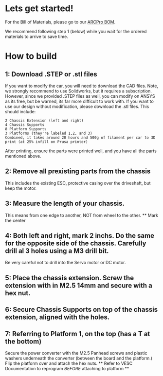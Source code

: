 # Lets get started! 
For the Bill of Materials, please go to our [ARCPro BOM](https://docs.google.com/spreadsheets/d/1xc6m2KjmdyQvV1nY1KGfAFUgrYJwhJbU0oIUqCPX6PE/edit?usp=sharing).

We recommend following step 1 (below) while you wait for the ordered materials to arrive to save time. 

# How to build

## 1: Download .STEP or .stl files
If you want to modify the car, you will need to download the CAD files. Note, we strongly recommend to use Solidworks, but it requires a subscription. However, since we provided .STEP files as well, you can modify on ANSYS as its free, but be warned, its far more difficult to work with. If you want to use our design without modification, please download the .stl files. This should include:
```
2 Chassis Extension (left and right)
4 Chassis Supports
8 Platform Supports
3 Platforms (they're labeled 1,2, and 3)
Combined, it takes around 20 hours and 500g of filament per car to 3D print (at 25% infill on Prusa printer)
```
After printing, ensure the parts were printed well, and you have all the parts mentioned above.

## 2: Remove all prexisting parts from the chassis
This includes the existing ESC, protective casing over the driveshaft, but keep the motor.

## 3: Measure the length of your chassis. 
This means from one edge to another, NOT from wheel to the other. ** Mark the center

## 4: Both left and right, mark 2 inchs. Do the same for the opposite side of the chassis. Carefully drill al 3 holes using a M3 drill bit. 
Be very careful not to drill into the Servo motor or DC motor.

## 5: Place the chassis extension. Screw the extension with in M2.5 14mm and secure with a hex nut. 

## 6: Secure Chassis Supports on top of the chassis extension, aligned with the holes. 

## 7: Referring to Platform 1, on the top (has a T at the bottom)
Secure the power converter with the M2.5 Panhead screws and plastic washers underneath the converter (between the board and the platform.) Flip the platform over and attach the hex nuts.
** Refer to VESC Documentation to reprogram _BEFORE_ attaching to platform **
